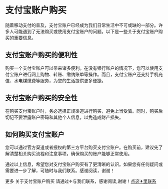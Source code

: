 # 支付宝账户购买

随着移动支付的普及，支付宝账户已经成为我们日常生活中不可或缺的一部分。许多人可能遇到了无法购买或使用支付宝账户的问题。以下是一些关于支付宝账户购买的重要信息。

## 支付宝账户购买的便利性

购买一个支付宝账户可以带来诸多便利。在没有银行账户的情况下，您可以使用支付宝账户进行网上购物、转账、缴纳账单等操作。而且，支付宝账户还支持手机充值、水电煤缴费等服务，为您的生活提供更多便捷。

## 支付宝账户购买的安全性

在购买支付宝账户时，务必选择正规渠道进行购买，避免上当受骗。同时，购买后切记不要泄露账户密码和其他个人信息，以免造成财产损失。

## 如何购买支付宝账户

您可以通过官方渠道或者授权的第三方平台购买支付宝账户。在购买前，建议先了解清楚相关购买流程和注意事项，确保购买的账户能够正常使用。

通过以上信息，希望您对支付宝账户购买有了更清晰的认识。如果您有任何疑问或需要进一步了解，可随时与我们联系。感谢阅读，谢谢！

更多 关于支付宝账户购买 请通过✈与我们联系，感谢阅读,谢谢！[点这✈里联系](https://ads.k02.cc)